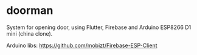 # doorman

System for opening door, using Flutter, Firebase and Arduino ESP8266 D1 mini (china clone).


Arduino libs:
https://github.com/mobizt/Firebase-ESP-Client